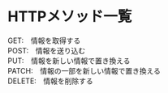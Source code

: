 # HTTPメソッド一覧
GET:　情報を取得する<br>
POST:　情報を送り込む<br>
PUT:　情報を新しい情報で置き換える<br>
PATCH:　情報の一部を新しい情報で置き換える<br>
DELETE:　情報を削除する
